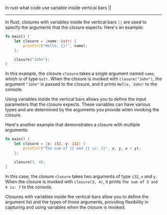 In rust what code use variable inside vertical bars ||

___

In Rust, closures with variables inside the vertical bars `||` are used to specify the arguments that the closure expects. Here's an example:

```rust
fn main() {
    let closure = |name: &str| {
        println!("Hello, {}!", name);
    };

    closure("John");
}
```

In this example, the closure `closure` takes a single argument named `name`, which is of type `&str`. When the closure is invoked with `closure("John")`, the argument `"John"` is passed to the closure, and it prints `Hello, John!` to the console.

Using variables inside the vertical bars allows you to define the input parameters that the closure expects. These variables can have various types and are determined by the arguments you provide when invoking the closure.

Here's another example that demonstrates a closure with multiple arguments:

```rust
fn main() {
    let closure = |x: i32, y: i32| {
        println!("The sum of {} and {} is: {}", x, y, x + y);
    };

    closure(3, 4);
}
```

In this case, the closure `closure` takes two arguments of type `i32`, `x` and `y`. When the closure is invoked with `closure(3, 4)`, it prints `The sum of 3 and 4 is: 7` to the console.

Closures with variables inside the vertical bars allow you to define the argument list and the types of those arguments, providing flexibility in capturing and using variables when the closure is invoked.